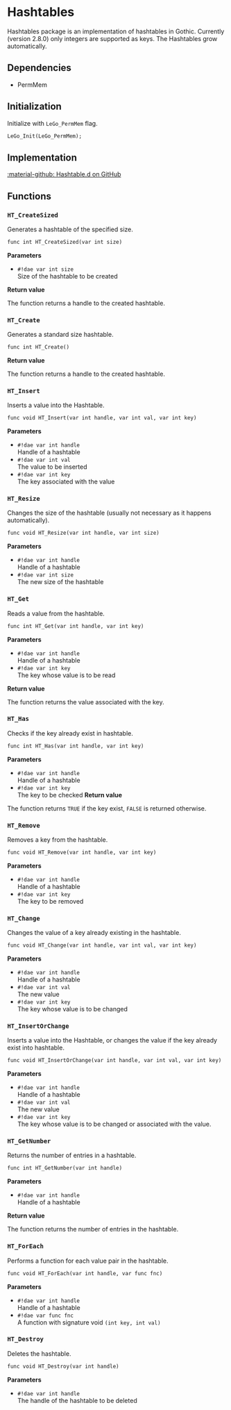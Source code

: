 # Hashtables
Hashtables package is an implementation of hashtables in Gothic. Currently (version 2.8.0) only integers are supported as keys. The Hashtables grow automatically.

    
## Dependencies

- PermMem

## Initialization
Initialize with `LeGo_PermMem` flag.
```dae
LeGo_Init(LeGo_PermMem);
```

## Implementation
[:material-github: Hashtable.d on GitHub](https://github.com/Lehona/LeGo/blob/dev/Hashtable.d)


## Functions

### `HT_CreateSized`
Generates a hashtable of the specified size.
```dae
func int HT_CreateSized(var int size)
```
**Parameters**

- `#!dae var int size`  
    Size of the hashtable to be created

**Return value**

The function returns a handle to the created hashtable.

### `HT_Create`
Generates a standard size hashtable.
```dae
func int HT_Create()
```
**Return value**

The function returns a handle to the created hashtable.

### `HT_Insert`
Inserts a value into the Hashtable.
```dae
func void HT_Insert(var int handle, var int val, var int key)
```
**Parameters**

- `#!dae var int handle`  
    Handle of a hashtable
- `#!dae var int val`  
    The value to be inserted
- `#!dae var int key`  
    The key associated with the value

### `HT_Resize`
Changes the size of the hashtable (usually not necessary as it happens automatically).
```dae
func void HT_Resize(var int handle, var int size)
```
**Parameters**

- `#!dae var int handle`  
    Handle of a hashtable
- `#!dae var int size`  
    The new size of the hashtable

### `HT_Get`
Reads a value from the hashtable.
```dae
func int HT_Get(var int handle, var int key)
```
**Parameters**

- `#!dae var int handle`  
    Handle of a hashtable
- `#!dae var int key`  
    The key whose value is to be read

**Return value**

The function returns the value associated with the key.

### `HT_Has`
Checks if the key already exist in hashtable.
```dae
func int HT_Has(var int handle, var int key)
```
**Parameters**

- `#!dae var int handle`  
    Handle of a hashtable
- `#!dae var int key`  
    The key to be checked 
**Return value**

The function returns `TRUE` if the key exist, `FALSE` is returned otherwise.

### `HT_Remove`
Removes a key from the hashtable.
```dae
func void HT_Remove(var int handle, var int key)
```
**Parameters**

- `#!dae var int handle`  
    Handle of a hashtable
- `#!dae var int key`  
    The key to be removed

### `HT_Change`
Changes the value of a key already existing in the hashtable.
```dae
func void HT_Change(var int handle, var int val, var int key)
```
**Parameters**

- `#!dae var int handle`  
    Handle of a hashtable
- `#!dae var int val`  
    The new value
- `#!dae var int key`  
    The key whose value is to be changed


### `HT_InsertOrChange`
Inserts a value into the Hashtable, or changes the value if the key already exist into hashtable.
```dae
func void HT_InsertOrChange(var int handle, var int val, var int key)
```
**Parameters**

- `#!dae var int handle`  
    Handle of a hashtable
- `#!dae var int val`  
    The new value
- `#!dae var int key`  
    The key whose value is to be changed or associated with the value.
### `HT_GetNumber`
Returns the number of entries in a hashtable.
```dae
func int HT_GetNumber(var int handle)
```
**Parameters**

- `#!dae var int handle`  
    Handle of a hashtable

**Return value**

The function returns the number of entries in the hashtable.

### `HT_ForEach`
Performs a function for each value pair in the hashtable.
```dae
func void HT_ForEach(var int handle, var func fnc)
```
**Parameters**

- `#!dae var int handle`  
    Handle of a hashtable
- `#!dae var func fnc`  
    A function with signature void `(int key, int val)`

### `HT_Destroy`
Deletes the hashtable.
```dae
func void HT_Destroy(var int handle)
```
**Parameters**

- `#!dae var int handle`  
    The handle of the hashtable to be deleted
